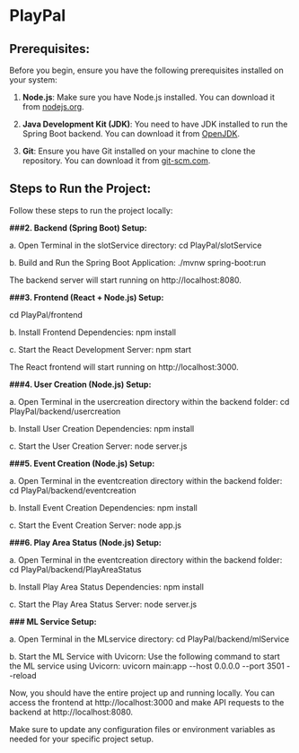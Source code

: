 # PlayPal


## Prerequisites:

Before you begin, ensure you have the following prerequisites installed on your system:

1. **Node.js**: Make sure you have Node.js installed. You can download it from [nodejs.org](https://nodejs.org/).

2. **Java Development Kit (JDK)**: You need to have JDK installed to run the Spring Boot backend. You can download it from [OpenJDK](https://openjdk.java.net/).

3. **Git**: Ensure you have Git installed on your machine to clone the repository. You can download it from [git-scm.com](https://git-scm.com/).

## Steps to Run the Project:

Follow these steps to run the project locally:

**###2. Backend (Spring Boot) Setup:**

a. Open Terminal in the slotService directory:
cd PlayPal/slotService

b. Build and Run the Spring Boot Application:
./mvnw spring-boot:run

The backend server will start running on http://localhost:8080.

**###3. Frontend (React + Node.js) Setup:**

cd PlayPal/frontend

b. Install Frontend Dependencies:
npm install

c. Start the React Development Server:
npm start

The React frontend will start running on http://localhost:3000.

**###4. User Creation (Node.js) Setup:**

a. Open Terminal in the usercreation directory within the backend folder:
cd PlayPal/backend/usercreation

b. Install User Creation Dependencies:
npm install

c. Start the User Creation Server:
node server.js

**###5. Event Creation (Node.js) Setup:**

a. Open Terminal in the eventcreation directory within the backend folder:
cd PlayPal/backend/eventcreation

b. Install Event Creation Dependencies:
npm install

c. Start the Event Creation Server:
node app.js


**###6. Play Area Status (Node.js) Setup:**

a. Open Terminal in the eventcreation directory within the backend folder:
cd PlayPal/backend/PlayAreaStatus

b. Install Play Area Status Dependencies:
npm install

c. Start the Play Area Status Server:
node server.js

**### ML Service Setup:**

a. Open Terminal in the MLservice directory:
cd PlayPal/backend/mlService

b. Start the ML Service with Uvicorn:
Use the following command to start the ML service using Uvicorn:
uvicorn main:app --host 0.0.0.0 --port 3501 --reload

Now, you should have the entire project up and running locally. You can access the frontend at http://localhost:3000 and make API requests to the backend at http://localhost:8080.

Make sure to update any configuration files or environment variables as needed for your specific project setup.










